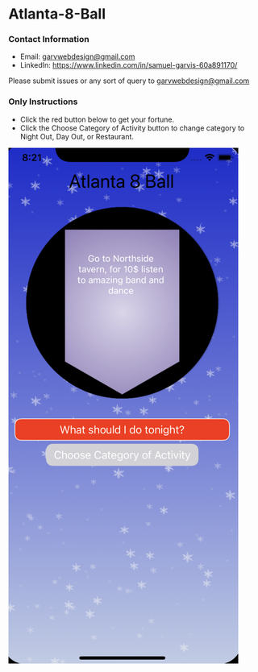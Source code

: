 # Atlanta-8-Ball
### Contact Information
- Email: garvwebdesign@gmail.com
- LinkedIn: https://www.linkedin.com/in/samuel-garvis-60a891170/

Please submit issues or any sort of query to garvwebdesign@gmail.com

### Only Instructions
- Click the red button below to get your fortune.
- Click the Choose Category of Activity button to change category to Night Out, Day Out, or Restaurant.


![alt text](https://github.com/samgarvis/Atlanta-8-Ball/blob/main/tonight.png?raw=true)
